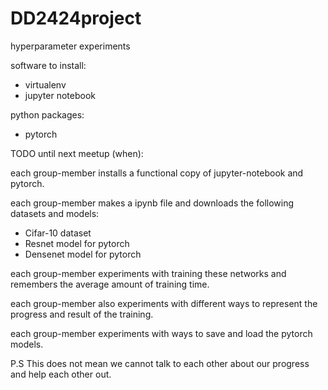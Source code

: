 # DD2424project
hyperparameter experiments

software to install: 
* virtualenv 
* jupyter notebook 

python packages:
* pytorch

TODO until next meetup (when): 

each group-member installs a functional copy of jupyter-notebook and pytorch.

each group-member makes a ipynb file and downloads the following datasets and models:
* Cifar-10 dataset 
* Resnet model for pytorch
* Densenet model for pytorch

each group-member experiments with training these networks and remembers the average amount of training time. 

each group-member also experiments with different ways to represent the progress and result of the training.

each group-member experiments with ways to save and load the pytorch models.  

P.S This does not mean we cannot talk to each other about our progress and help each other out. 
